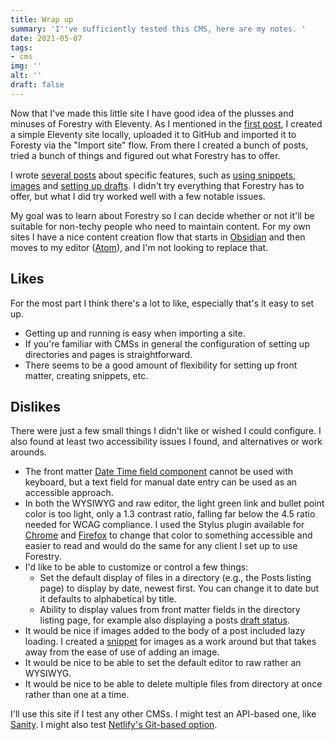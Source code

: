 ```yaml
---
title: Wrap up
summary: 'I''ve sufficiently tested this CMS, here are my notes. '
date: 2021-05-07
tags:
- cms
img: ''
alt: ''
draft: false
---
```


Now that I've made this little site I have good idea of the plusses and minuses of Forestry with Eleventy. As I mentioned in the [first post](/posts/kicking-it-off), I created a simple Eleventy site locally, uploaded it to GitHub and imported it to Foresty via the "Import site" flow. From there I created a bunch of posts, tried a bunch of things and figured out what Forestry has to offer.

I wrote [several posts](/posts/) about specific features, such as [using snippets](/posts/snippets), [images](/posts/images) and [setting up drafts](/posts/drafts). I didn't try everything that Forestry has to offer, but what I did try worked well with a few notable issues.

My goal was to learn about Forestry so I can decide whether or not it'll be suitable for non-techy people who need to maintain content. For my own sites I have a nice content creation flow that starts in [Obsidian](https://obsidian.md) and then moves to my editor ([Atom](https://atom.io)), and I'm not looking to replace that.

## Likes

For the most part I think there's a lot to like, especially that's it easy to set up.

* Getting up and running is easy when importing a site.
* If you're familiar with CMSs in general the configuration of setting up directories and pages is straightforward.
* There seems to be a good amount of flexibility for setting up front matter, creating snippets, etc.

## Dislikes

There were just a few small things I didn't like or wished I could configure. I also found at least two accessibility issues I found, and alternatives or work arounds.

* The front matter [Date Time field component](/posts/date-field/) cannot be used with keyboard, but a text field for manual date entry can be used as an accessible approach.
* In both the WYSIWYG and raw editor, the light green link and bullet point color is too light, only a 1.3 contrast ratio, falling far below the 4.5 ratio needed for WCAG compliance. I used the Stylus plugin available for [Chrome](https://chrome.google.com/webstore/detail/stylus/clngdbkpkpeebahjckkjfobafhncgmne) and [Firefox](https://addons.mozilla.org/en-US/firefox/addon/styl-us/) to change that color to something accessible and easier to read and would do the same for any client I set up to use Forestry.
* I'd like to be able to customize or control a few things:
  * Set the default display of files in a directory (e.g., the Posts listing page) to display by date, newest first. You can change it to date but it defaults to alphabetical by title.
  * Ability to display values from front matter fields in the directory listing page, for example also displaying a posts [draft status](/posts/drafts).
* It would be nice if images added to the body of a post included lazy loading. I created a [snippet](/posts/snippets) for images as a work around but that takes away from the ease of use of adding an image.
* It would be nice to be able to set the default editor to raw rather an WYSIWYG.
* It would be nice to be able to delete multiple files from directory at once rather than one at a time.

I'll use this site if I test any other CMSs. I might test an API-based one, like [Sanity](https://sanity.io). I might also test [Netlify's Git-based option](https://www.netlifycms.org/). 
